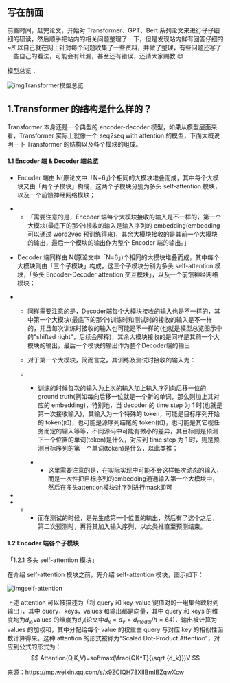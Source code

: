 ## 写在前面 

前些时间，赶完论文，开始对 Transformer、GPT、Bert 系列论文来进行仔仔细细的研读，然后顺手把站内的相关问题整理了一下，但是发现站内鲜有回答仔细的~所以自己就在网上针对每个问题收集了一些资料，并做了整理，有些问题还写了一些自己的看法，可能会有纰漏，甚至还有错误，还请大家赐教 😊

模型总览：

![img](https://mmbiz.qpic.cn/mmbiz_jpg/DHibuUfpZvQdyJ7ZK5OKBf0byZZp7icU8xvGZx24EwQM60e0HhEQxb1RYJMRyuwicSvwIV1dVPKDxddH8sJ7GZPvw/640?wx_fmt=jpeg&tp=webp&wxfrom=5&wx_lazy=1&wx_co=1)Transformer模型总览

## 1.Transformer 的结构是什么样的？

Transformer 本身还是一个典型的 encoder-decoder 模型，如果从模型层面来看，Transformer 实际上就像一个 seq2seq with attention 的模型，下面大概说明一下 Transformer 的结构以及各个模块的组成。

#### 1.1 Encoder 端 & Decoder 端总览



- Encoder 端由 N(原论文中「N=6」)个相同的大模块堆叠而成，其中每个大模块又由「两个子模块」构成，这两个子模块分别为多头 self-attention 模块，以及一个前馈神经网络模块；

- - 「需要注意的是，Encoder 端每个大模块接收的输入是不一样的，第一个大模块(最底下的那个)接收的输入是输入序列的 embedding(embedding 可以通过 word2vec 预训练得来)，其余大模块接收的是其前一个大模块的输出，最后一个模块的输出作为整个 Encoder 端的输出。」



- Decoder 端同样由 N(原论文中「N=6」)个相同的大模块堆叠而成，其中每个大模块则由「三个子模块」构成，这三个子模块分别为多头 self-attention 模块，「多头 Encoder-Decoder attention 交互模块」，以及一个前馈神经网络模块；

- - 同样需要注意的是，Decoder端每个大模块接收的输入也是不一样的，其中第一个大模块(最底下的那个)训练时和测试时的接收的输入是不一样的，并且每次训练时接收的输入也可能是不一样的(也就是模型总览图示中的"shifted right"，后续会解释)，其余大模块接收的是同样是其前一个大模块的输出，最后一个模块的输出作为整个Decoder端的输出

  - 对于第一个大模块，简而言之，其训练及测试时接收的输入为：

  - - 训练的时候每次的输入为上次的输入加上输入序列向后移一位的 ground truth(例如每向后移一位就是一个新的单词，那么则加上其对应的 embedding)，特别地，当 decoder 的 time step 为 1 时(也就是第一次接收输入)，其输入为一个特殊的 token，可能是目标序列开始的 token(如)，也可能是源序列结尾的 token(如)，也可能是其它视任务而定的输入等等，不同源码中可能有微小的差异，其目标则是预测下一个位置的单词(token)是什么，对应到 time step 为 1 时，则是预测目标序列的第一个单词(token)是什么，以此类推；

    - - 这里需要注意的是，在实际实现中可能不会这样每次动态的输入，而是一次性把目标序列的embedding通通输入第一个大模块中，然后在多头attention模块对序列进行mask即可

- 

- - - 而在测试的时候，是先生成第一个位置的输出，然后有了这个之后，第二次预测时，再将其加入输入序列，以此类推直至预测结束。

#### 1.2 Encoder 端各个子模块

「1.2.1 多头 self-attention 模块」

在介绍 self-attention 模块之前，先介绍 self-attention 模块，图示如下：

![img](https://mmbiz.qpic.cn/mmbiz_jpg/DHibuUfpZvQdyJ7ZK5OKBf0byZZp7icU8xk4Yz5naOHL7Gwl7ZRayzlMrKGBHiaTqcNzW4ssGQxpyWBjKSITtoiaGg/640?wx_fmt=jpeg&tp=webp&wxfrom=5&wx_lazy=1&wx_co=1)self-attention

上述 attention 可以被描述为「将 query 和 key-value 键值对的一组集合映射到输出」，其中 query，keys，values 和输出都是向量，其中 query 和 keys 的维度均为$d_k$,values 的维度为$d_v$(论文中$d_k=d_v=d_{model}/h=64$)，输出被计算为 values 的加权和，其中分配给每个 value 的权重由 query 与对应 key 的相似性函数计算得来。这种 attention 的形式被称为“Scaled Dot-Product Attention”，对应到公式的形式为：
$$
Attention(Q,K,V)=softmax(\frac{QK^T}{\sqrt {d_k}})V
$$




来源：https://mp.weixin.qq.com/s/x9ZCIQH78XlIBmIBZqwXcw



